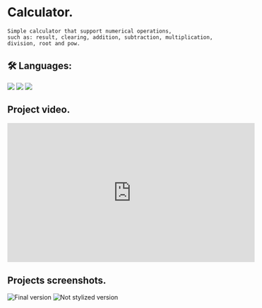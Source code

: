 # Calculator.

```
Simple calculator that support numerical operations,
such as: result, clearing, addition, subtraction, multiplication, division, root and pow.
```

## 🛠 Languages:
![](https://img.shields.io/badge/-Javascript-white?logo=javascript&logoColor=yellow&style=flat)
![](https://img.shields.io/badge/-HTML-white?logo=html5&logoColor=orange&style=flat)
![](https://img.shields.io/badge/-CSS-white?logo=css3&logoColor=blue&style=flat)

## Project video.
<iframe width="560" height="315" src="https://www.youtube.com/embed/B8c57U5HdgQ" frameborder="0" allow="accelerometer; autoplay; clipboard-write; encrypted-media; gyroscope; picture-in-picture" allowfullscreen></iframe>

## Projects screenshots.

![Final version](https://i.imgur.com/DrxdfMj.png)
![Not stylized version](https://i.imgur.com/9kbNVhP.png)